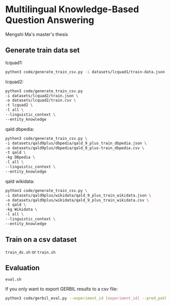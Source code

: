 # Multilingual Knowledge-Based Question Answering

Mengshi Ma's master's thesis

## Generate train data set

lcquad1:
```bash
python3 code/generate_train_csv.py -i datasets/lcquad1/train-data.json -o datasets/lcquad1/train.json -t lcquad1 -l all --linguistic_context True --entity_knowledge True
```

lcquad2:
```bash
python3 code/generate_train_csv.py 
-i datasets/lcquad2/train.json \ 
-o datasets/lcquad2/train.csv \
-t lcquad2 \
-l all \
--linguistic_context \
--entity_knowledge
```

qald dbpedia:
```bash
python3 code/generate_train_csv.py \
-i datasets/qald9plus/dbpedia/qald_9_plus_train_dbpedia.json \
-o datasets/qald9plus/dbpedia/qald_9_plus-train_dbpedia.csv \
-t qald \
-kg DBpedia \
-l all \
--linguistic_context \
--entity_knowledge
```

qald wikidata:
```bash
python3 code/generate_train_csv.py \
-i datasets/qald9plus/wikidata/qald_9_plus_train_wikidata.json \
-o datasets/qald9plus/wikidata/qald_9_plus_train_wikidata.csv \
-t qald \
-kg Wikidata \ 
-l all \
--linguistic_context \
--entity_knowledge
```

## Train on a csv dataset

`train_ds.sh` or `train.sh`

## Evaluation

`eval.sh`

If you only want to export GERBIL results to a csv file:
```bash
python3 code/gerbil_eval.py --experiment_id [experiment_id] --pred_path [path_for_output]
```
